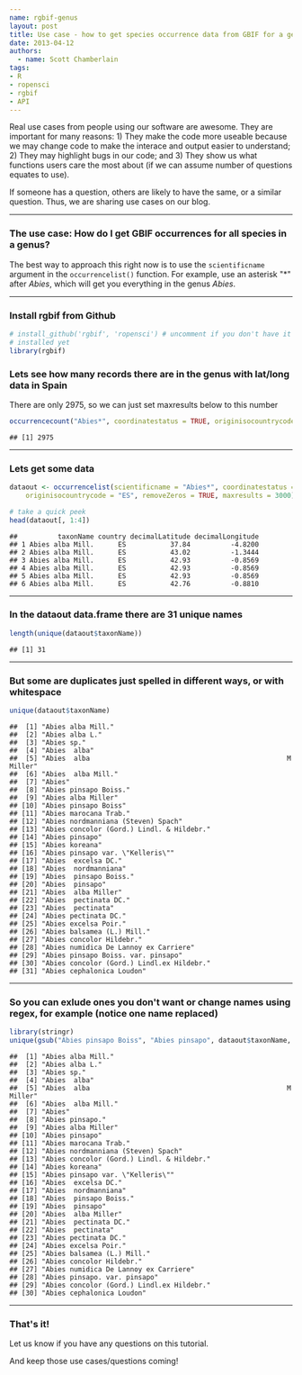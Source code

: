 ```yaml
---
name: rgbif-genus
layout: post
title: Use case - how to get species occurrence data from GBIF for a genus
date: 2013-04-12
authors:
  - name: Scott Chamberlain
tags:
- R
- ropensci
- rgbif
- API
---
```


Real use cases from people using our software are awesome. They are important for many reasons: 1) They make the code more useable because we may change code to make the interace and output easier to understand; 2) They may highlight bugs in our code; and 3) They show us what functions users care the most about (if we can assume number of questions equates to use).

If someone has a question, others are likely to have the same, or a similar question. Thus, we are sharing use cases on our blog.

***************

### The use case: How do I get GBIF occurrences for all species in a genus?

The best way to approach this right now is to use the `scientificname` argument in the `occurrencelist()` function. For example, use an asterisk "*" after _Abies_, which will get you everything in the genus _Abies_.

***************

### Install rgbif from Github

```r
# install_github('rgbif', 'ropensci') # uncomment if you don't have it
# installed yet
library(rgbif)
```


### Lets see how many records there are in the genus with lat/long data in Spain

There are only 2975, so we can just set maxresults below to this number


```r
occurrencecount("Abies*", coordinatestatus = TRUE, originisocountrycode = "ES")
```

```
## [1] 2975
```


***************

### Lets get some data

```r
dataout <- occurrencelist(scientificname = "Abies*", coordinatestatus = TRUE,
    originisocountrycode = "ES", removeZeros = TRUE, maxresults = 3000)

# take a quick peek
head(dataout[, 1:4])
```

```
##          taxonName country decimalLatitude decimalLongitude
## 1 Abies alba Mill.      ES           37.84          -4.8200
## 2 Abies alba Mill.      ES           43.02          -1.3444
## 3 Abies alba Mill.      ES           42.93          -0.8569
## 4 Abies alba Mill.      ES           42.93          -0.8569
## 5 Abies alba Mill.      ES           42.93          -0.8569
## 6 Abies alba Mill.      ES           42.76          -0.8810
```


***************

### In the dataout data.frame there are 31 unique names

```r
length(unique(dataout$taxonName))
```

```
## [1] 31
```


***************

### But some are duplicates just spelled in different ways, or with whitespace

```r
unique(dataout$taxonName)
```

```
##  [1] "Abies alba Mill."
##  [2] "Abies alba L."
##  [3] "Abies sp."
##  [4] "Abies  alba"
##  [5] "Abies  alba                                                 M Miller"
##  [6] "Abies  alba Mill."
##  [7] "Abies"
##  [8] "Abies pinsapo Boiss."
##  [9] "Abies alba Miller"
## [10] "Abies pinsapo Boiss"
## [11] "Abies marocana Trab."
## [12] "Abies nordmanniana (Steven) Spach"
## [13] "Abies concolor (Gord.) Lindl. & Hildebr."
## [14] "Abies pinsapo"
## [15] "Abies koreana"
## [16] "Abies pinsapo var. \"Kelleris\""
## [17] "Abies  excelsa DC."
## [18] "Abies  nordmanniana"
## [19] "Abies  pinsapo Boiss."
## [20] "Abies  pinsapo"
## [21] "Abies  alba Miller"
## [22] "Abies  pectinata DC."
## [23] "Abies  pectinata"
## [24] "Abies pectinata DC."
## [25] "Abies excelsa Poir."
## [26] "Abies balsamea (L.) Mill."
## [27] "Abies concolor Hildebr."
## [28] "Abies numidica De Lannoy ex Carriere"
## [29] "Abies pinsapo Boiss. var. pinsapo"
## [30] "Abies concolor (Gord.) Lindl.ex Hildebr."
## [31] "Abies cephalonica Loudon"
```


***************

### So you can exlude ones you don't want or change names using regex, for example (notice one name replaced)

```r
library(stringr)
unique(gsub("Abies pinsapo Boiss", "Abies pinsapo", dataout$taxonName, fixed = TRUE))
```

```
##  [1] "Abies alba Mill."
##  [2] "Abies alba L."
##  [3] "Abies sp."
##  [4] "Abies  alba"
##  [5] "Abies  alba                                                 M Miller"
##  [6] "Abies  alba Mill."
##  [7] "Abies"
##  [8] "Abies pinsapo."
##  [9] "Abies alba Miller"
## [10] "Abies pinsapo"
## [11] "Abies marocana Trab."
## [12] "Abies nordmanniana (Steven) Spach"
## [13] "Abies concolor (Gord.) Lindl. & Hildebr."
## [14] "Abies koreana"
## [15] "Abies pinsapo var. \"Kelleris\""
## [16] "Abies  excelsa DC."
## [17] "Abies  nordmanniana"
## [18] "Abies  pinsapo Boiss."
## [19] "Abies  pinsapo"
## [20] "Abies  alba Miller"
## [21] "Abies  pectinata DC."
## [22] "Abies  pectinata"
## [23] "Abies pectinata DC."
## [24] "Abies excelsa Poir."
## [25] "Abies balsamea (L.) Mill."
## [26] "Abies concolor Hildebr."
## [27] "Abies numidica De Lannoy ex Carriere"
## [28] "Abies pinsapo. var. pinsapo"
## [29] "Abies concolor (Gord.) Lindl.ex Hildebr."
## [30] "Abies cephalonica Loudon"
```

***************

### That's it!

Let us know if you have any questions on this tutorial.

And keep those use cases/questions coming!
